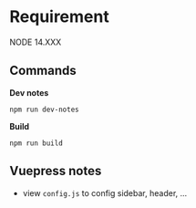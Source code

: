 # Requirement

NODE 14.XXX

## Commands

**Dev notes**

```
npm run dev-notes
```

**Build**

```
npm run build
```

## Vuepress notes 
- view `config.js` to config sidebar, header, ...
